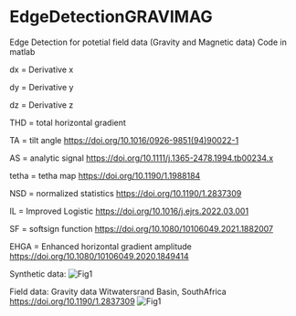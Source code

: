 # EdgeDetectionGRAVIMAG
Edge Detection for potetial field data (Gravity and Magnetic data)
Code in matlab

dx = Derivative x

dy = Derivative y

dz = Derivative z

THD = total horizontal gradient

TA = tilt angle
https://doi.org/10.1016/0926-9851(94)90022-1

AS = analytic signal
https://doi.org/10.1111/j.1365-2478.1994.tb00234.x

tetha = tetha map
https://doi.org/10.1190/1.1988184

NSD = normalized statistics
https://doi.org/10.1190/1.2837309

IL = Improved Logistic
https://doi.org/10.1016/j.ejrs.2022.03.001

SF = softsign function
https://doi.org/10.1080/10106049.2021.1882007

EHGA = Enhanced horizontal gradient amplitude
https://doi.org/10.1080/10106049.2020.1849414

Synthetic data:
![Fig1](https://user-images.githubusercontent.com/113156229/216503358-1e351607-fcd3-4b02-ae5b-70edb804f958.png)

Field data: Gravity data Witwatersrand Basin, SouthAfrica
https://doi.org/10.1190/1.2837309
![Fig1](https://user-images.githubusercontent.com/113156229/216509315-faad3537-0a7c-45a9-a6e2-74f905895846.png)

